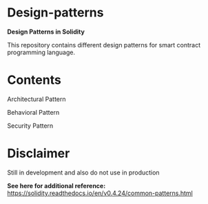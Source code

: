 # Design-patterns
**Design Patterns in Solidity**

This repository contains different design patterns for smart contract programming language.

# Contents

Architectural Pattern

Behavioral Pattern

Security Pattern


# Disclaimer
Still in development and also do not use in production



**See here for additional reference:** https://solidity.readthedocs.io/en/v0.4.24/common-patterns.html
